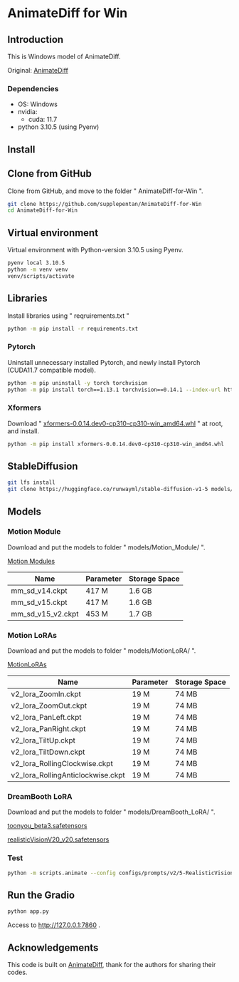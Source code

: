 # AnimateDiff for Win

## Introduction

This is Windows model of AnimateDiff.

Original: [AnimateDiff](https://github.com/guoyww/AnimateDiff)

### Dependencies

- OS: Windows
- nvidia:
  - cuda: 11.7
- python 3.10.5 (using Pyenv)

## Install

## Clone from GitHub

Clone from GitHub, and move to the folder " AnimateDiff-for-Win ".

```bash
git clone https://github.com/supplepentan/AnimateDiff-for-Win
cd AnimateDiff-for-Win
```

## Virtual environment

Virtual environment with Python-version 3.10.5 using Pyenv.

```bash
pyenv local 3.10.5
python -m venv venv
venv/scripts/activate
```

## Libraries

Install libraries using " reqruirements.txt "

```bash
python -m pip install -r requirements.txt
```

### Pytorch

Uninstall unnecessary installed Pytorch, and newly install Pytorch (CUDA11.7 compatible model).

```bash
python -m pip uninstall -y torch torchvision
python -m pip install torch==1.13.1 torchvision==0.14.1 --index-url https://download.pytorch.org/whl/cu117
```

### Xformers

Download " [xformers-0.0.14.dev0-cp310-cp310-win_amd64.whl](https://github.com/C43H66N12O12S2/stable-diffusion-webui/releases) " at root, and install.

```bash
python -m pip install xformers-0.0.14.dev0-cp310-cp310-win_amd64.whl
```

## StableDiffusion

```bash
git lfs install
git clone https://huggingface.co/runwayml/stable-diffusion-v1-5 models/StableDiffusion/stable-diffusion-v1-5
```

## Models

### Motion Module

Download and put the models to folder " models/Motion_Module/ ".

[Motion Modules](https://drive.google.com/drive/folders/1EqLC65eR1-W-sGD0Im7fkED6c8GkiNFI)

| Name              | Parameter | Storage Space |
| ----------------- | --------- | ------------- |
| mm_sd_v14.ckpt    | 417 M     | 1.6 GB        |
| mm_sd_v15.ckpt    | 417 M     | 1.6 GB        |
| mm_sd_v15_v2.ckpt | 453 M     | 1.7 GB        |

### Motion LoRAs

Download and put the models to folder " models/MotionLoRA/ ".

[MotionLoRAs](https://drive.google.com/drive/folders/1EqLC65eR1-W-sGD0Im7fkED6c8GkiNFI)

| Name                              | Parameter | Storage Space |
| --------------------------------- | --------- | ------------- |
| v2_lora_ZoomIn.ckpt               | 19 M      | 74 MB         |
| v2_lora_ZoomOut.ckpt              | 19 M      | 74 MB         |
| v2_lora_PanLeft.ckpt              | 19 M      | 74 MB         |
| v2_lora_PanRight.ckpt             | 19 M      | 74 MB         |
| v2_lora_TiltUp.ckpt               | 19 M      | 74 MB         |
| v2_lora_TiltDown.ckpt             | 19 M      | 74 MB         |
| v2_lora_RollingClockwise.ckpt     | 19 M      | 74 MB         |
| v2_lora_RollingAnticlockwise.ckpt | 19 M      | 74 MB         |

### DreamBooth LoRA

Download and put the models to folder " models/DreamBooth_LoRA/ ".

[toonyou_beta3.safetensors](https://civitai.com/api/download/models/78775)

[realisticVisionV20_v20.safetensors](https://huggingface.co/ckpt/realistic-vision-v20/blob/main/realisticVisionV20_v20.safetensors)

### Test

```bash
python -m scripts.animate --config configs/prompts/v2/5-RealisticVision-MotionLoRA.yaml
```

## Run the Gradio

```bash
python app.py
```

Access to http://127.0.0.1:7860 .

## Acknowledgements

This code is built on [AnimateDiff](https://github.com/guoyww/AnimateDiff), thank for the authors for sharing their codes.
